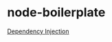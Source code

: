 # node-boilerplate

[Dependency Injection](https://docs.typestack.community/typedi/usage-without-typescript/usage/02-basic-usage)
